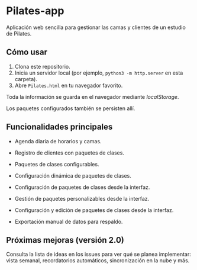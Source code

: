 # Pilates-app

Aplicación web sencilla para gestionar las camas y clientes de un estudio de Pilates.

## Cómo usar

1. Clona este repositorio.
2. Inicia un servidor local (por ejemplo, `python3 -m http.server` en esta carpeta).
3. Abre `Pilates.html` en tu navegador favorito.

Toda la información se guarda en el navegador mediante *localStorage*.



Los paquetes configurados también se persisten allí.



## Funcionalidades principales

- Agenda diaria de horarios y camas.
- Registro de clientes con paquetes de clases.

- Paquetes de clases configurables.


- Configuración dinámica de paquetes de clases.



- Configuración de paquetes de clases desde la interfaz.


- Gestión de paquetes personalizables desde la interfaz.


- Configuración y edición de paquetes de clases desde la interfaz.






- Exportación manual de datos para respaldo.

## Próximas mejoras (versión 2.0)

Consulta la lista de ideas en los issues para ver qué se planea implementar: vista semanal, recordatorios automáticos, sincronización en la nube y más.
